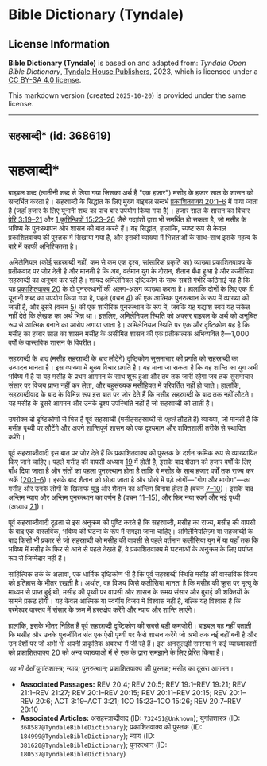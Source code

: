 # Bible Dictionary (Tyndale)

## License Information

**Bible Dictionary (Tyndale)** is based on and adapted from: _Tyndale Open Bible Dictionary_, [Tyndale House Publishers](https://tyndaleopenresources.com/), 2023, which is licensed under a [CC BY-SA 4.0 license](https://creativecommons.org/licenses/by-sa/4.0/legalcode.en).

This markdown version (created `2025-10-20`) is provided under the same license.



--------------------------------

## सहस्राब्दी* (id: 368619)

सहस्राब्दी\*
============

बाइबल शब्द (लातीनी शब्द से लिया गया जिसका अर्थ है "एक हजार") मसीह के हजार साल के शासन को सन्दर्भित करता है। सहस्राब्दी के सिद्धांत के लिए मुख्य बाइबल सन्दर्भ [प्रकाशितवाक्य 20:1–6](https://ref.ly/Rev20:1-Rev20:6) में पाया जाता है (जहाँ हजार के लिए यूनानी शब्द का पांच बार उपयोग किया गया है)। हजार साल के शासन का विचार [प्रेरि 3:19–21](https://ref.ly/Acts3:19-Acts3:21) और [1 कुरिन्थियों 15:23–26](https://ref.ly/1Cor15:23-1Cor15:26) जैसे गद्यांशों द्वारा भी समर्थित हो सकता है, जो मसीह के भविष्य के पुनःस्थापन और शासन की बात करते हैं। यह सिद्धांत, हालांकि, स्पष्ट रूप से केवल प्रकाशितवाक्य की पुस्तक में सिखाया गया है, और इसकी व्याख्या में भिन्नताओं के साथ\-साथ इसके महत्व के बारे में काफी अनिश्चितता है।

*अ*मिलेनियल (कोई सहस्राब्दी नहीं, कम से कम एक दृश्य, सांसारिक प्रकृति का) व्याख्या प्रकाशितवाक्य के प्रतीकवाद पर जोर देती है और मानती है कि अब, वर्तमान युग के दौरान, शैतान बँधा हुआ है और कलीसिया सहस्राब्दी का अनुभव कर रही है। शायद अमिलेनियल दृष्टिकोण के साथ सबसे गंभीर कठिनाई यह है कि यह [प्रकाशितवाक्य 20](https://ref.ly/Rev20:1-Rev20:15) के दो पुनरुत्थानों की अलग\-अलग व्याख्या करता है। हालांकि दोनों के लिए एक ही यूनानी शब्द का उपयोग किया गया है, पहले (वचन [4](https://ref.ly/Rev20:4)) की एक आत्मिक पुनरुत्थान के रूप में व्याख्या की जाती है, और दूसरे (वचन [5](https://ref.ly/Rev20:5)) की एक शारीरिक पुनरुत्थान के रूप में, जबकि यह गद्यांश स्वयं यह संकेत नहीं देते कि लेखक का अर्थ भिन्न था। इसलिए, अमिलेनियल स्थिति को अक्सर बाइबल के अर्थ को अनुचित रूप से आत्मिक बनाने का आरोप लगाया जाता है। अमिलेनियल स्थिति पर एक और दृष्टिकोण यह है कि मसीह का हजार साल का शासन मसीह के असीमित शासन की एक प्रतीकात्मक अभिव्यक्ति है—1,000 वर्षों के वास्तविक शासन के विपरीत।

सहस्राब्दी के *बाद* (मसीह सहस्राब्दी के *बाद* लौटेंगे) दृष्टिकोण सुसमाचार की प्रगति को सहस्राब्दी का उत्पादन मानता है। इस व्याख्या में मुख्य विचार प्रगति है। यह माना जा सकता है कि यह शान्ति का युग अभी भविष्य में है या यह मसीह के प्रथम आगमन के साथ शुरू हुआ और तब तक जारी रहेगा जब तक सुसमाचार संसार पर विजय प्राप्त नहीं कर लेता, और बहुसंख्यक मसीहियत में परिवर्तित नहीं हो जाते। हालांकि, सहस्राब्दीवाद के बाद के विभिन्न रूप इस बात पर जोर देते हैं कि मसीह सहस्राब्दी के बाद तक नहीं लौटते। यह मसीह के दूसरे आगमन और उनके दृश्य उपस्थिति नहीं है जो सहस्राब्दी को लाती है।

उपरोक्त दो दृष्टिकोणों से भिन्न है पूर्व सहस्राब्दी (मसीहसहस्राब्दी से *पहले* लौटते हैं) व्याख्या, जो मानती है कि मसीह पृथ्वी पर लौटेंगे और अपने शान्तिपूर्ण शासन को एक दृश्यमान और शक्तिशाली तरीके से स्थापित करेंगे।

पूर्व सहस्राब्दीवादी इस बात पर जोर देते हैं कि प्रकाशितवाक्य की पुस्तक के दर्शन क्रमिक रूप से व्याख्यायित किए जाने चाहिए। पहले मसीह की वापसी अध्याय [19](https://ref.ly/Rev19:1-Rev19:21) में होती है, इसके बाद शैतान को हजार वर्षों के लिए बाँध दिया जाता है और संतों का पहला पुनरुत्थान होता है ताकि वे मसीह के साथ हजार वर्षों तक राज्य कर सकें ([20:1–6](https://ref.ly/Rev20:1-Rev20:6))। इसके बाद शैतान को छोड़ा जाता है और धोखे में पड़े लोगों—"गोग और मागोग"—का मसीह और उनके लोगों के खिलाफ युद्ध और शैतान का अन्तिम विनाश होता है (वचन [7–10](https://ref.ly/Rev20:7-Rev20:10))। इसके बाद अन्तिम न्याय और अन्तिम पुनरुत्थान का वर्णन है (वचन [11–15](https://ref.ly/Rev20:11-Rev20:15)), और फिर नया स्वर्ग और नई पृथ्वी (अध्याय [21](https://ref.ly/Rev21:1-Rev21:27))।

पूर्व सहस्राब्दीवादी दृढ़ता से इस अनुक्रम की पुष्टि करते हैं कि सहस्राब्दी, मसीह का राज्य, मसीह की वापसी के बाद एक वास्तविक, भविष्य की घटना के रूप में समझा जाना चाहिए। अमिलेनियलिज़्म या सहस्राब्दी के बाद किसी भी प्रकार से जो सहस्राब्दी को मसीह की वापसी से पहले वर्तमान कलीसिया युग में या यहाँ तक कि भविष्य में मसीह के फिर से आने से पहले देखते हैं, वे प्रकाशितवाक्य में घटनाओं के अनुक्रम के लिए पर्याप्त रूप से जिम्मेदार नहीं हैं।

साहित्यिक तर्क के अलावा, एक धार्मिक दृष्टिकोण भी है कि पूर्व सहस्राब्दी स्थिति मसीह की वास्तविक विजय को इतिहास के भीतर रखती है। अर्थात, वह विजय जिसे कलीसिया मानता है कि मसीह की क्रूस पर मृत्यु के माध्यम से प्राप्त हुई थी, मसीह की पृथ्वी पर वापसी और शासन के समय संसार और बुराई की शक्तियों के सामने प्रकट होगी। यह केवल आत्मिक या स्वर्गीय विजय में विश्वास नहीं है, बल्कि यह विश्वास है कि परमेश्वर वास्तव में संसार के क्रम में हस्तक्षेप करेंगे और न्याय और शान्ति लाएंगे।

हालांकि, इसके भीतर निहित है पूर्व सहस्राब्दी दृष्टिकोण की सबसे बड़ी कमजोरी। बाइबल यह नहीं बताती कि मसीह और उनके पुनर्जीवित संत एक ऐसी पृथ्वी पर कैसे शासन करेंगे जो अभी तक नई नहीं बनी है और उन देशों पर जो अभी भी अपनी प्राकृतिक अवस्था में जी रहे हैं। इस अनसुलझी समस्या ने कई व्याख्याकारों को [प्रकाशितवाक्य 20](https://ref.ly/Rev20:1-Rev20:15) को अन्य व्याख्याओं में से एक के द्वारा समझाने के लिए प्रेरित किया है।

*यह भी देखें*  युगांतशास्त्र; न्याय; पुनरुत्थान; प्रकाशितवाक्य की पुस्तक; मसीह का दूसरा आगमन।

* **Associated Passages:** REV 20:4; REV 20:5; REV 19:1–REV 19:21; REV 21:1–REV 21:27; REV 20:1–REV 20:15; REV 20:11–REV 20:15; REV 20:1–REV 20:6; ACT 3:19–ACT 3:21; 1CO 15:23–1CO 15:26; REV 20:7–REV 20:10
* **Associated Articles:** असहस्त्राब्दीवाद (ID: `732451@Unknown`); युगांतशास्त्र (ID: `368587@TyndaleBibleDictionary`); प्रकाशितवाक्य की पुस्तक (ID: `184999@TyndaleBibleDictionary`); न्याय (ID: `381620@TyndaleBibleDictionary`); पुनरुत्थान (ID: `180537@TyndaleBibleDictionary`)

